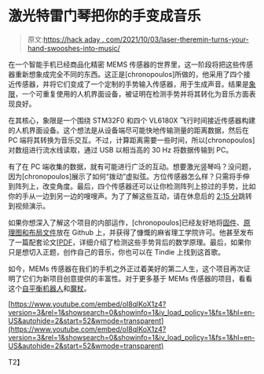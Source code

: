 # 激光特雷门琴把你的手变成音乐

> 原文:[https://hack aday . com/2021/10/03/laser-theremin-turns-your-hand-swooshes-into-music/](https://hackaday.com/2021/10/03/laser-theremin-turns-your-hand-swooshes-into-music/)

在一个智能手机已经商品化精密 MEMS 传感器的世界里，这一阶段将把这些传感器重新想象成完全不同的东西。这正是[chronopoulos]所做的，他采用了四个接近传感器，并将它们变成了一个定制的手势输入传感器，用于生成声音。结果是[象限](https://hackaday.io/project/165541-quadrant)，一个可重复使用的人机界面设备，被证明在检测手势并将其转化为音乐方面表现良好。

在其核心，象限是一个围绕 STM32F0 和四个 VL6180X 飞行时间接近传感器构建的人机界面设备。这个想法是从设备端尽可能快地传输测量的距离数据，然后在 PC 端将其转换为音乐交互。不过，计算距离需要一些时间，所以[chronopoulos]对数组进行流水线读取，通过 USB 以相当高的 30 Hz 将数据传输到 PC。

有了在 PC 端收集的数据，就有可能进行广泛的互动。想要激光竖琴吗？没问题，因为[chronopoulos]展示了如何“拨动”虚拟弦。方位传感器怎么样？只需将手伸到阵列上，改变角度。最后，四个传感器还可以让你检测阵列上掠过的手势，比如你的手从一边到另一边的嗖嗖声。为了了解这些互动，请在休息后的 [2:15 分](https://youtu.be/oI8qlKoX1z4?t=135)跳转到视频演示。

如果你想深入了解这个项目的内部运作，[chronopoulos]已经友好地将[固件](https://github.com/chronopoulos/quadrant-firmware)、[原理图和布局文件](https://github.com/chronopoulos/quadrant-board)放在 Github 上，并获得了慷慨的麻省理工学院许可。他甚至发布了一篇配套论文[[PDF](https://cdn.hackaday.io/files/1655417082506144/quadrant_nime2019.pdf)，详细介绍了检测这些手势背后的数学原理。最后，如果你只是想切入正题，创作自己的音乐，你也可以在 Tindie 上找到这首歌。

如今，MEMs 传感器在我们的手机之外正过着美好的第二人生，这个项目再次证明了它们为新项目创意提供的丰富性。对于更多基于 MEMs 传感器的项目，看看这个[自平衡机器人](https://hackaday.com/2019/06/14/augmented-arthropod-gets-a-self-balancing-ride/)和[魔杖](https://hackaday.com/2018/12/07/magic-wand-learns-spells-through-machine-learning-and-an-imu/)。

 [https://www.youtube.com/embed/oI8qlKoX1z4?version=3&rel=1&showsearch=0&showinfo=1&iv_load_policy=1&fs=1&hl=en-US&autohide=2&start=52&wmode=transparent](https://www.youtube.com/embed/oI8qlKoX1z4?version=3&rel=1&showsearch=0&showinfo=1&iv_load_policy=1&fs=1&hl=en-US&autohide=2&start=52&wmode=transparent)

T2】